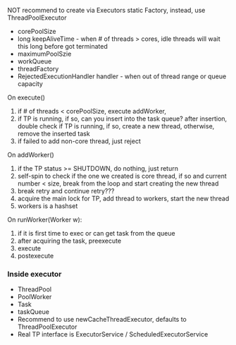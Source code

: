 NOT recommend to create via Executors static Factory, instead, use ThreadPoolExecutor 
* corePoolSize
* long keepAliveTime - when # of threads > cores, idle threads will wait this long before got terminated
* maximumPoolSzie
* workQueue
* threadFactory
* RejectedExecutionHandler handler - when out of thread range or queue capacity

On execute() 
1. if # of threads < corePoolSize, execute addWorker, 
2. if TP is running, if so, can you insert into the task queue? after insertion, double check if TP is running, if so, create a new thread, otherwise, remove the inserted task
3. if failed to add non-core thread, just reject  

On addWorker()
1. if the TP status >= SHUTDOWN, do nothing, just return
2. self-spin to check if the one we created is core thread, if so and current number < size, break from the loop and start creating the new thread
3. break retry and continue retry???
4. acquire the main lock for TP, add thread to workers, start the new thread
5. workers is a hashset

On runWorker(Worker w): 
1. if it is first time to exec or can get task from the queue
2. after acquiring the task, preexecute
3. execute
4. postexecute

### Inside executor
* ThreadPool
* PoolWorker
* Task
* taskQueue
* Recommend to use newCacheThreadExecutor, defaults to ThreadPoolExecutor
* Real TP interface is ExecutorService / ScheduledExecutorService


